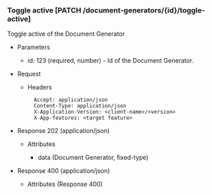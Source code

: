 ### Toggle active [PATCH /document-generators/{id}/toggle-active]

Toggle active of the Document Generator

+ Parameters
    + id: 123 (required, number) - Id of the Document Generator.

+ Request
    + Headers

            Accept: application/json
            Content-Type: application/json
            X-Application-Version: <client-name>/<version>
            X-App-features: <target feature>

+ Response 202 (application/json)

    + Attributes
    
        + data (Document Generator, fixed-type)

+ Response 400 (application/json)
              
    + Attributes (Response 400)

<!-- include(../error_responses.md) -->